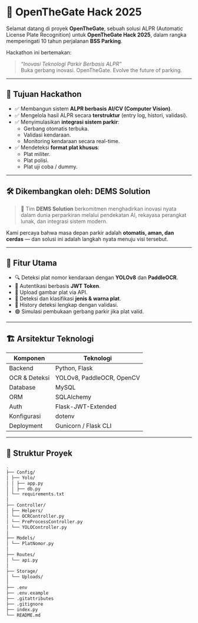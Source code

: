 # 🚗 OpenTheGate Hack 2025

Selamat datang di proyek **OpenTheGate**, sebuah solusi ALPR (Automatic License Plate Recognition) untuk **OpenTheGate Hack 2025**, dalam rangka memperingati 10 tahun perjalanan **BSS Parking**.

Hackathon ini bertemakan:

> _“Inovasi Teknologi Parkir Berbasis ALPR”_  
> Buka gerbang inovasi. OpenTheGate. Evolve the future of parking.

---

## 🎯 Tujuan Hackathon

- ✅ Membangun sistem **ALPR berbasis AI/CV (Computer Vision)**.
- ✅ Mengelola hasil ALPR secara **terstruktur** (entry log, histori, validasi).
- ✅ Menyimulasikan **integrasi sistem parkir**:
  - Gerbang otomatis terbuka.
  - Validasi kendaraan.
  - Monitoring kendaraan secara real-time.
- ✅ Mendeteksi **format plat khusus**:
  - Plat militer.
  - Plat polisi.
  - Plat uji coba / dummy.

---

## 🛠️ Dikembangkan oleh: **DEMS Solution**

> 🔧 Tim **DEMS Solution** berkomitmen menghadirkan inovasi nyata dalam dunia perparkiran melalui pendekatan AI, rekayasa perangkat lunak, dan integrasi sistem modern.

Kami percaya bahwa masa depan parkir adalah **otomatis, aman, dan cerdas** — dan solusi ini adalah langkah nyata menuju visi tersebut.

---

## 🚀 Fitur Utama

- 🔍 Deteksi plat nomor kendaraan dengan **YOLOv8** dan **PaddleOCR**.
- 🔐 Autentikasi berbasis **JWT Token**.
- 📸 Upload gambar plat via API.
- 🧠 Deteksi dan klasifikasi **jenis & warna plat**.
- 📜 History deteksi lengkap dengan validasi.
- 🟢 Simulasi pembukaan gerbang parkir jika plat valid.

---

## 🏗️ Arsitektur Teknologi

| Komponen      | Teknologi                 |
| ------------- | ------------------------- |
| Backend       | Python, Flask             |
| OCR & Deteksi | YOLOv8, PaddleOCR, OpenCV |
| Database      | MySQL                     |
| ORM           | SQLAlchemy                |
| Auth          | Flask-JWT-Extended        |
| Konfigurasi   | dotenv                    |
| Deployment    | Gunicorn / Flask CLI      |

---

## 📁 Struktur Proyek

```bash
.
├── Config/
│ ├── Yolo/
│ │ ├── app.py
│ │ ├── db.py
│ └── requirements.txt
│
├── Controller/
│ ├── Helpers/
│ └── OCRController.py
│ └── PreProcessController.py
│ └── YOLOController.py
│
├── Models/
│ └── PlatNomor.py
│
├── Routes/
│ └── api.py
│
├── Storage/
│ └── Uploads/
│
├── .env
├── .env.example
├── .gitattributes
├── .gitignore
├── index.py
└── README.md
```
